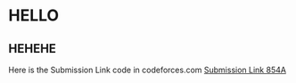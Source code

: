 # HELLO
## HEHEHE
Here is the Submission Link code in codeforces.com
[Submission Link 854A](http://codeforces.com/contest/854/submission/42296086)
